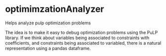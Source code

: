 # optimimzationAnalyzer
Helps analyze pulp optimization problems

The idea is to make it easy to debug optimization problems using the PuLP library. If we think about variables being associated to constraints with coefficients, and constraints being associated to variabled, there is a natural representation using a pandas dataframe.
